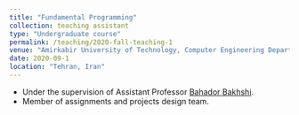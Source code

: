 ```yaml
---
title: "Fundamental Programming"
collection: teaching assistant
type: "Undergraduate course"
permalink: /teaching/2020-fall-teaching-1
venue: "Amirkabir University of Technology, Computer Engineering Department"
date: 2020-09-1
location: "Tehran, Iran"
---
```


- Under the supervision of Assistant Professor [Bahador Bakhshi](https://scholar.google.com/citations?user=cdjKqjUAAAAJ&hl=en).
- Member of assignments and projects design team. 